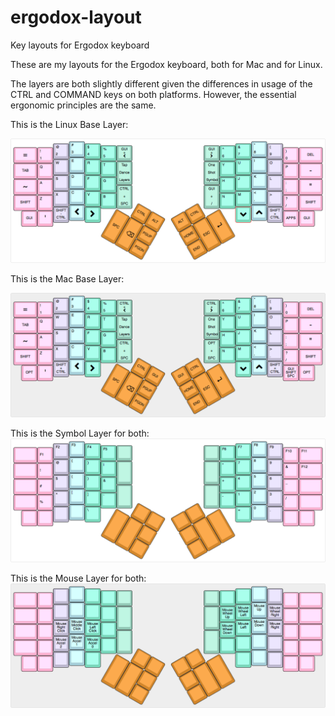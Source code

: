 # ergodox-layout
Key layouts for Ergodox keyboard

These are my layouts for the Ergodox keyboard, both for Mac and for Linux.

The layers are both slightly different given the differences in usage of the CTRL and COMMAND keys on both platforms.  However, the essential ergonomic principles are the same.

This is the Linux Base Layer:

[![Base layer](images/keyboard-layout-base-linux-493afadcf9eef4d2b11fff671438bb9f.png)](http://www.keyboard-layout-editor.com/#/gists/493afadcf9eef4d2b11fff671438bb9f)

This is the Mac Base Layer:

[![Base layer](images/keyboard-layout-base-mac-6f1b40675623764011cd6774aa91c7f2.png)](http://www.keyboard-layout-editor.com/#/gists/6f1b40675623764011cd6774aa91c7f2)

This is the Symbol Layer for both:
[![Symbol layer](images/keyboard-layout-symbol-93d098b79495869cb79f5d1af0afcf07.png)](http://www.keyboard-layout-editor.com/#/gists/93d098b79495869cb79f5d1af0afcf07)

This is the Mouse Layer for both:
[![Mouse layer](images/keyboard-layout-mouse-ed75a18f4e35ac303ffda1a377bc53ff.png)](http://www.keyboard-layout-editor.com/#/gists/ed75a18f4e35ac303ffda1a377bc53ff)

